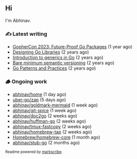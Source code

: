 ## Hi

I'm Abhinav.

### ✍️ Latest writing


- [GopherCon 2023: Future-Proof Go Packages](https://abhinavg.net/2023/09/27/future-proof-packages/) (1 year ago)
- [Designing Go Libraries](https://abhinavg.net/2022/12/06/designing-go-libraries/) (2 years ago)
- [Introduction to generics in Go](https://abhinavg.net/2022/11/23/generics-intro/) (2 years ago)
- [Bare minimum semantic versioning](https://abhinavg.net/2022/11/07/semver/) (2 years ago)
- [Go Patterns and Practices](https://abhinavg.net/2022/09/19/go-patterns-and-practices-talk/) (2 years ago)

### 🪵 Ongoing work


- [abhinav/home](https://github.com/abhinav/home) (1 day ago)
- [uber-go/zap](https://github.com/uber-go/zap) (5 days ago)
- [abhinav/goldmark-mermaid](https://github.com/abhinav/goldmark-mermaid) (1 week ago)
- [abhinav/git-spice](https://github.com/abhinav/git-spice) (1 week ago)
- [abhinav/doc2go](https://github.com/abhinav/doc2go) (2 weeks ago)
- [abhinav/huffman-go](https://github.com/abhinav/huffman-go) (2 weeks ago)
- [abhinav/tmux-fastcopy](https://github.com/abhinav/tmux-fastcopy) (2 weeks ago)
- [abhinav/homebrew-tap](https://github.com/abhinav/homebrew-tap) (2 weeks ago)
- [Homebrew/homebrew-core](https://github.com/Homebrew/homebrew-core) (1 month ago)
- [abhinav/stub-go](https://github.com/abhinav/stub-go) (2 months ago)

<sub>Readme powered by [markscribe](https://github.com/muesli/markscribe).</sub>
